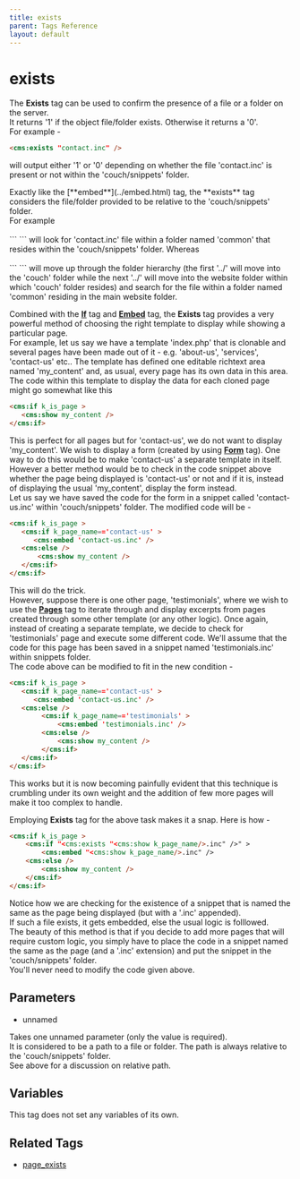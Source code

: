 ```yaml
---
title: exists
parent: Tags Reference
layout: default
---
```


# exists

The **Exists** tag can be used to confirm the presence of a file or a folder on the server.<br/>
It returns '1' if the object file/folder exists. Otherwise it returns a '0'.<br/>
For example -

```html
<cms:exists "contact.inc" />
```

will output either '1' or '0' depending on whether the file 'contact.inc' is present or not within the 'couch/snippets' folder.

<p class="notice">
    Exactly like the [**embed**](../embed.html) tag, the **exists** tag considers the file/folder provided to be relative to the 'couch/snippets' folder.<br/>
    For example<br/>
    <br/>
    ```
<cms:exists "common/contact.inc" />
    ```
    will look for 'contact.inc' file within a folder named 'common' that resides within the 'couch/snippets' folder. Whereas<br/>
    <br/>
    ```
<cms:exists "../../common/contact.inc" />
    ```
    will move up through the folder hierarchy (the first '../' will move into the 'couch' folder while the next '../'  will move into the website folder within which 'couch' folder resides) and search for the file within a folder named 'common' residing in the main website folder.
</p>

Combined with the [**If**](../if.html) tag and [**Embed**](../embed.html) tag, the **Exists** tag provides a very powerful method of choosing the right template to display while showing a particular page.<br/>
For example, let us say we have a template 'index.php' that is clonable and several pages have been made out of it - e.g. 'about-us', 'services',  'contact-us' etc.. The template has defined one editable richtext area named 'my\_content' and, as usual, every page has its own data in this area. The code within this template to display the data for each cloned page might go somewhat like this

```html
<cms:if k_is_page >
   <cms:show my_content />
</cms:if>
```

This is perfect for all pages but for 'contact-us', we do not want to display 'my\_content'. We wish to display a form (created by using [**Form**](../form.html) tag). One way to do this would be to make 'contact-us' a separate template in itself. However a better method would be to check in the code snippet above whether the page being displayed is 'contact-us' or not and if it is, instead of displaying the usual 'my\_content', display the form instead.<br/>
Let us say we have saved the code for the form in a snippet called 'contact-us.inc' within 'couch/snippets' folder. The modified code will be -

```html
<cms:if k_is_page >
   <cms:if k_page_name=='contact-us' >
      <cms:embed 'contact-us.inc' />
   <cms:else />
       <cms:show my_content />
   </cms:if>
</cms:if>
```

This will do the trick.<br/>
However, suppose there is one other page, 'testimonials', where we wish to use the [**Pages**](../pages.html) tag to iterate through and display excerpts from pages created through some other template (or any other logic). Once again, instead of creating a separate template, we decide to check for 'testimonials' page and execute some different code. We'll assume that the code for this page has been saved in a snippet named 'testimonials.inc' within snippets folder.<br/>
The code above can be modified to fit in the new condition -

```html
<cms:if k_is_page >
   <cms:if k_page_name=='contact-us' >
      <cms:embed 'contact-us.inc' />
   <cms:else />
        <cms:if k_page_name=='testimonials' >
            <cms:embed 'testimonials.inc' />
        <cms:else />
            <cms:show my_content />
        </cms:if>
   </cms:if>
</cms:if>
```

This works but it is now becoming painfully evident that this technique is crumbling under its own weight and the addition of few more pages will make it too complex to handle.

Employing **Exists** tag for the above task makes it a snap. Here is how -

```html
<cms:if k_is_page >
    <cms:if "<cms:exists "<cms:show k_page_name/>.inc" />" >
        <cms:embed "<cms:show k_page_name/>.inc" />
    <cms:else />
        <cms:show my_content />
    </cms:if>
</cms:if>
```

Notice how we are checking for the existence of a snippet that is named the same as the page being displayed (but with a '.inc' appended).<br/>
If such a file exists, it gets embedded, else the usual logic is folllowed.<br/>
The beauty of this method is that if you decide to add more pages that will require custom logic, you simply have to place the code in a snippet named the same as the page (and a '.inc' extension) and put the snippet in the 'couch/snippets' folder.<br/>
You'll never need to modify the code given above.

## Parameters

* unnamed

Takes one unnamed parameter (only the value is required).<br/>
It is considered to be a path to a file or folder. The path is always relative to the 'couch/snippets' folder.<br/>
See above for a discussion on relative path.

## Variables

This tag does not set any variables of its own.

## Related Tags

* [page\_exists](../page_exists.html)

